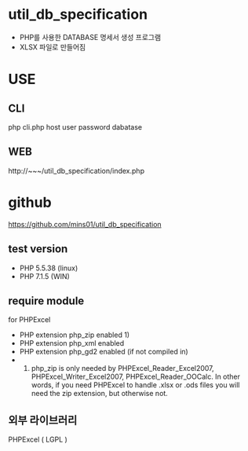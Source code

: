 # util_db_specification
* PHP를 사용한 DATABASE 명세서 생성 프로그램
* XLSX 파일로 만들어짐

# USE
## CLI
php cli.php host user password dabatase
## WEB
http://~~~/util_db_specification/index.php

# github
https://github.com/mins01/util_db_specification

## test version
* PHP 5.5.38 (linux)
* PHP 7.1.5 (WIN)

## require module
for PHPExcel
* PHP extension php_zip enabled 1)
* PHP extension php_xml enabled
* PHP extension php_gd2 enabled (if not compiled in)
* 1) php_zip is only needed by PHPExcel_Reader_Excel2007, PHPExcel_Writer_Excel2007,
   PHPExcel_Reader_OOCalc. In other words, if you need PHPExcel to handle .xlsx or .ods
   files you will need the zip extension, but otherwise not.

## 외부 라이브러리
PHPExcel ( LGPL )
